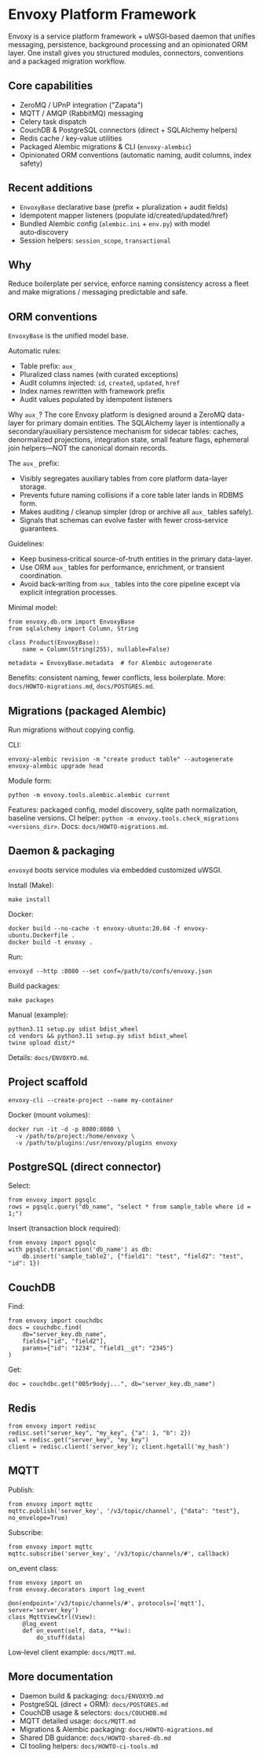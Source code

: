 Envoxy Platform Framework
=========================

Envoxy is a service platform framework + uWSGI‑based daemon that unifies
messaging, persistence, background processing and an opinionated ORM layer.
One install gives you structured modules, connectors, conventions and a
packaged migration workflow.

Core capabilities
-----------------
- ZeroMQ / UPnP integration ("Zapata")
- MQTT / AMQP (RabbitMQ) messaging
- Celery task dispatch
- CouchDB & PostgreSQL connectors (direct + SQLAlchemy helpers)
- Redis cache / key‑value utilities
- Packaged Alembic migrations & CLI (`envoxy-alembic`)
- Opinionated ORM conventions (automatic naming, audit columns, index safety)

Recent additions
----------------
- `EnvoxyBase` declarative base (prefix + pluralization + audit fields)
- Idempotent mapper listeners (populate id/created/updated/href)
- Bundled Alembic config (`alembic.ini` + `env.py`) with model auto‑discovery
- Session helpers: `session_scope`, `transactional`

Why
---
Reduce boilerplate per service, enforce naming consistency across a fleet and
make migrations / messaging predictable and safe.

ORM conventions
---------------
`EnvoxyBase` is the unified model base.

Automatic rules:
- Table prefix: `aux_`
- Pluralized class names (with curated exceptions)
- Audit columns injected: `id`, `created`, `updated`, `href`
- Index names rewritten with framework prefix
- Audit values populated by idempotent listeners

Why `aux_`?
The core Envoxy platform is designed around a ZeroMQ data-layer for primary domain
entities. The SQLAlchemy layer is intentionally a secondary/auxiliary persistence
mechanism for sidecar tables: caches, denormalized projections, integration state,
small feature flags, ephemeral join helpers—NOT the canonical domain records.

The `aux_` prefix:
* Visibly segregates auxiliary tables from core platform data-layer storage.
* Prevents future naming collisions if a core table later lands in RDBMS form.
* Makes auditing / cleanup simpler (drop or archive all `aux_` tables safely).
* Signals that schemas can evolve faster with fewer cross‑service guarantees.

Guidelines:
* Keep business‑critical source-of-truth entities in the primary data-layer.
* Use ORM `aux_` tables for performance, enrichment, or transient coordination.
* Avoid back‑writing from `aux_` tables into the core pipeline except via explicit
    integration processes.

Minimal model:
```
from envoxy.db.orm import EnvoxyBase
from sqlalchemy import Column, String

class Product(EnvoxyBase):
    name = Column(String(255), nullable=False)

metadata = EnvoxyBase.metadata  # for Alembic autogenerate
```

Benefits: consistent naming, fewer conflicts, less boilerplate.
More: `docs/HOWTO-migrations.md`, `docs/POSTGRES.md`.

Migrations (packaged Alembic)
-----------------------------
Run migrations without copying config.

CLI:
```
envoxy-alembic revision -m "create product table" --autogenerate
envoxy-alembic upgrade head
```
Module form:
```
python -m envoxy.tools.alembic.alembic current
```
Features: packaged config, model discovery, sqlite path normalization, baseline versions.
CI helper: `python -m envoxy.tools.check_migrations <versions_dir>`.
Docs: `docs/HOWTO-migrations.md`.

Daemon & packaging
------------------
`envoxyd` boots service modules via embedded customized uWSGI.

Install (Make):
```
make install
```
Docker:
```
docker build --no-cache -t envoxy-ubuntu:20.04 -f envoxy-ubuntu.Dockerfile .
docker build -t envoxy .
```
Run:
```
envoxyd --http :8080 --set conf=/path/to/confs/envoxy.json
```
Build packages:
```
make packages
```
Manual (example):
```
python3.11 setup.py sdist bdist_wheel
cd vendors && python3.11 setup.py sdist bdist_wheel
twine upload dist/*
```
Details: `docs/ENVOXYD.md`.

Project scaffold
----------------
```
envoxy-cli --create-project --name my-container
```

Docker (mount volumes):
```
docker run -it -d -p 8080:8080 \
  -v /path/to/project:/home/envoxy \
  -v /path/to/plugins:/usr/envoxy/plugins envoxy
```

PostgreSQL (direct connector)
-----------------------------
Select:
```
from envoxy import pgsqlc
rows = pgsqlc.query("db_name", "select * from sample_table where id = 1;")
```
Insert (transaction block required):
```
from envoxy import pgsqlc
with pgsqlc.transaction('db_name') as db:
    db.insert('sample_table2', {"field1": "test", "field2": "test", "id": 1})
```

CouchDB
-------
Find:
```
from envoxy import couchdbc
docs = couchdbc.find(
    db="server_key.db_name",
    fields=["id", "field2"],
    params={"id": "1234", "field1__gt": "2345"}
)
```
Get:
```
doc = couchdbc.get("005r9odyj...", db="server_key.db_name")
```

Redis
-----
```
from envoxy import redisc
redisc.set("server_key", "my_key", {"a": 1, "b": 2})
val = redisc.get("server_key", "my_key")
client = redisc.client('server_key'); client.hgetall('my_hash')
```

MQTT
----
Publish:
```
from envoxy import mqttc
mqttc.publish('server_key', '/v3/topic/channel', {"data": "test"}, no_envelope=True)
```
Subscribe:
```
from envoxy import mqttc
mqttc.subscribe('server_key', '/v3/topic/channels/#', callback)
```
on_event class:
```
from envoxy import on
from envoxy.decorators import log_event

@on(endpoint='/v3/topic/channels/#', protocols=['mqtt'], server='server_key')
class MqttViewCtrl(View):
    @log_event
    def on_event(self, data, **kw):
        do_stuff(data)
```
Low‑level client example: `docs/MQTT.md`.

More documentation
------------------
- Daemon build & packaging: `docs/ENVOXYD.md`
- PostgreSQL (direct + ORM): `docs/POSTGRES.md`
- CouchDB usage & selectors: `docs/COUCHDB.md`
- MQTT detailed usage: `docs/MQTT.md`
- Migrations & Alembic packaging: `docs/HOWTO-migrations.md`
- Shared DB guidance: `docs/HOWTO-shared-db.md`
- CI tooling helpers: `docs/HOWTO-ci-tools.md`
